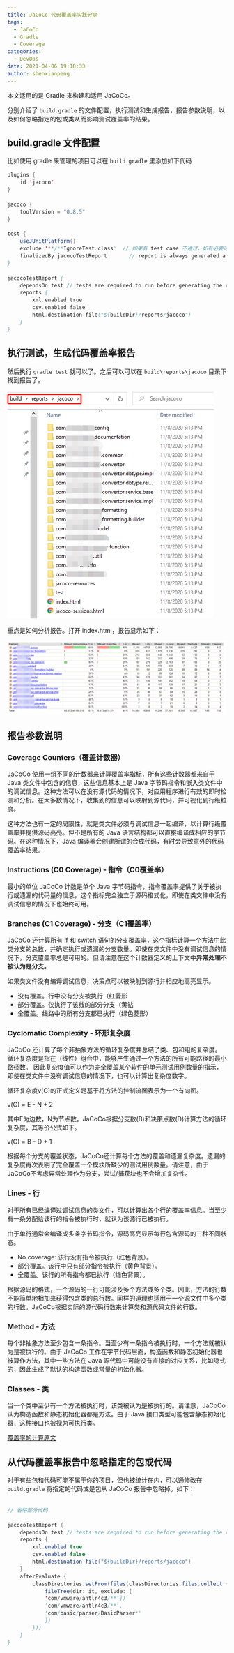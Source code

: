 ```yaml
---
title: JaCoCo 代码覆盖率实践分享
tags:
  - JaCoCo
  - Gradle
  - Coverage
categories:
  - DevOps
date: 2021-04-06 19:18:33
author: shenxianpeng
---
```


本文适用的是 Gradle 来构建和适用 JaCoCo。

分别介绍了 `build.gradle` 的文件配置，执行测试和生成报告，报告参数说明，以及如何忽略指定的包或类从而影响测试覆盖率的结果。

## build.gradle 文件配置

比如使用 gradle 来管理的项目可以在 `build.gradle` 里添加如下代码

```java
plugins {
    id 'jacoco'
}

jacoco {
    toolVersion = "0.8.5"
}

test {
    useJUnitPlatform()
    exclude '**/**IgnoreTest.class'  // 如果有 test case 不通过，如有必要可以通过这样忽略掉
    finalizedBy jacocoTestReport       // report is always generated after tests run
}

jacocoTestReport {
    dependsOn test // tests are required to run before generating the report
    reports {
        xml.enabled true
        csv.enabled false
        html.destination file("${buildDir}/reports/jacoco")
    }
}
```

## 执行测试，生成代码覆盖率报告

然后执行 `gradle test` 就可以了。之后可以可以在 `build\reports\jacoco` 目录下找到报告了。

![JaCoCo报告](jacoco-imp/reports.png)

重点是如何分析报告。打开 index.html，报告显示如下：

![JaCoCo报告首页](jacoco-imp/index.png)

## 报告参数说明

<!-- more -->

### Coverage Counters（覆盖计数器）

JaCoCo 使用一组不同的计数器来计算覆盖率指标，所有这些计数器都来自于 Java 类文件中包含的信息，这些信息基本上是 Java 字节码指令和嵌入类文件中的调试信息。这种方法可以在没有源代码的情况下，对应用程序进行有效的即时检测和分析。在大多数情况下，收集到的信息可以映射到源代码，并可视化到行级粒度。

这种方法也有一定的局限性，就是类文件必须与调试信息一起编译，以计算行级覆盖率并提供源码高亮。但不是所有的 Java 语言结构都可以直接编译成相应的字节码。在这种情况下，Java 编译器会创建所谓的合成代码，有时会导致意外的代码覆盖率结果。

### Instructions (C0 Coverage) - 指令（C0覆盖率）

最小的单位 JaCoCo 计数是单个 Java 字节码指令，指令覆盖率提供了关于被执行或遗漏的代码量的信息，这个指标完全独立于源码格式化，即使在类文件中没有调试信息的情况下也始终可用。

###  Branches (C1 Coverage) - 分支（C1覆盖率）

JaCoCo 还计算所有 if 和 switch 语句的分支覆盖率，这个指标计算一个方法中此类分支的总数，并确定执行或遗漏的分支数量。即使在类文件中没有调试信息的情况下，分支覆盖率总是可用的。但请注意在这个计数器定义的上下文中**异常处理不被认为是分支。**

如果类文件没有编译调试信息，决策点可以被映射到源行并相应地高亮显示。

* 没有覆盖。行中没有分支被执行（红菱形
* 部分覆盖。仅执行了该线的部分分支（黄钻
* 全覆盖。线路中的所有分支都已执行（绿色菱形）

### Cyclomatic Complexity - 环形复杂度

JaCoCo 还计算了每个非抽象方法的循环复杂度并总结了类、包和组的复杂度。循环复杂度是指在（线性）组合中，能够产生通过一个方法的所有可能路径的最小路径数。
因此复杂度值可以作为完全覆盖某个软件的单元测试用例数量的指示，即使在类文件中没有调试信息的情况下，也可以计算出复杂度数字。

循环复杂度v(G)的正式定义是基于将方法的控制流图表示为一个有向图。

v(G) = E - N + 2

其中E为边数，N为节点数。JaCoCo根据分支数(B)和决策点数(D)计算方法的循环复杂度，其等价公式如下。

v(G) = B - D + 1

根据每个分支的覆盖状态，JaCoCo还计算每个方法的覆盖和遗漏复杂度。遗漏的复杂度再次表明了完全覆盖一个模块所缺少的测试用例数量。请注意，由于JaCoCo不考虑异常处理作为分支，尝试/捕获块也不会增加复杂性。

### Lines - 行

对于所有已经编译过调试信息的类文件，可以计算出各个行的覆盖率信息。当至少有一条分配给该行的指令被执行时，就认为该源行已被执行。

由于单行通常会编译成多条字节码指令，源码高亮显示每行包含源码的三种不同状态。

* No coverage: 该行没有指令被执行（红色背景）。
* 部分覆盖。该行中只有部分指令被执行（黄色背景）。
* 全覆盖。该行的所有指令都已执行（绿色背景）。

根据源码的格式，一个源码的一行可能涉及多个方法或多个类。因此，方法的行数不能简单地相加来获得包含类的总行数。同样的道理也适用于一个源文件中多个类的行数。JaCoCo根据实际的源代码行数来计算类和源代码文件的行数。

### Method - 方法

每个非抽象方法至少包含一条指令。当至少有一条指令被执行时，一个方法就被认为是被执行的。由于 JaCoCo 工作在字节代码层面，构造函数和静态初始化器也被算作方法，其中一些方法在 Java 源代码中可能没有直接的对应关系，比如隐式的，因此生成了默认的构造函数或常量的初始化器。

### Classes - 类

当一个类中至少有一个方法被执行时，该类被认为是被执行的。请注意，JaCoCo 认为构造函数和静态初始化器都是方法。由于 Java 接口类型可能包含静态初始化器，这种接口也被视为可执行类。

[覆盖率的计算原文](https://www.eclemma.org/jacoco/trunk/doc/counters.html)

## 从代码覆盖率报告中忽略指定的包或代码

对于有些包和代码可能不属于你的项目，但也被统计在内，可以通修改在 `build.gradle` 将指定的代码或是包从 JaCoCo 报告中忽略掉。如下：

```java

// 省略部分代码

jacocoTestReport {
    dependsOn test // tests are required to run before generating the report
    reports {
        xml.enabled true
        csv.enabled false
        html.destination file("${buildDir}/reports/jacoco")
    }
    afterEvaluate {
        classDirectories.setFrom(files(classDirectories.files.collect {
            fileTree(dir: it, exclude: [
			'com/vmware/antlr4c3/**'])
			'com/vmware/antlr4c3/**',
            'com/basic/parser/BasicParser*'
            ])
        }))
    }
}
```
